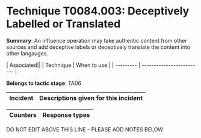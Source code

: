 # Technique T0084.003: Deceptively Labelled or Translated

**Summary**: An influence operation may take authentic content from other sources and add deceptive labels or deceptively translate the content into other langauges.


| Associated||
| Technique | When to use |
| --------- | ------------------------- |


**Belongs to tactic stage**: TA06


| Incident | Descriptions given for this incident |
| -------- | -------------------- |



| Counters | Response types |
| -------- | -------------- |


DO NOT EDIT ABOVE THIS LINE - PLEASE ADD NOTES BELOW